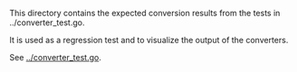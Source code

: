 This directory contains the expected conversion results from the tests in ../converter_test.go.

It is used as a regression test and to visualize the output of the converters.

See [../converter_test.go](../converter_test.go).